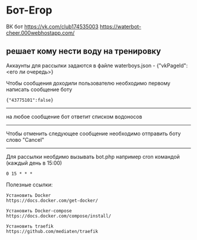 # Бот-Егор

ВК бот 
https://vk.com/club174535003
https://waterbot-cheer.000webhostapp.com/

решает кому нести воду на тренировку
-----------------
Аккаунты для рассылки задаются в файле waterboys.json - {"vkPageId":<его ли очередь>}

Чтобы сообщения доходили пользователю необходимо первому написать сообщение боту
```
{"43775101":false}
```
----------------
на любое сообщение бот ответит списком водоносов

---------------
Чтобы отменить следующее сообщение необходимо отправить боту слово "Cancel"

---------------
Для рассылки необдимо вызывать bot.php
например cron командой (каждый день в 15:00) 
```
0 15 * * *
```

Полезные ссылки:
```
Установить Docker
https://docs.docker.com/get-docker/

Установить Docker-compose
https://docs.docker.com/compose/install/

Установить traefik
https://github.com/mediaten/traefik
```
